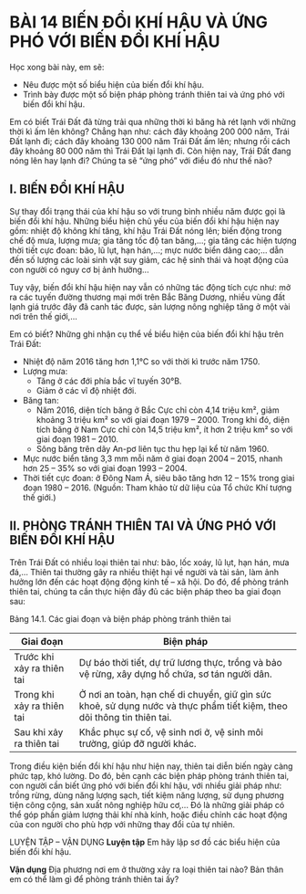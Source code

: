 # BÀI 14 BIẾN ĐỔI KHÍ HẬU VÀ ỨNG PHÓ VỚI BIẾN ĐỔI KHÍ HẬU

Học xong bài này, em sẽ:
- Nêu được một số biểu hiện của biến đổi khí hậu.
- Trình bày được một số biện pháp phòng tránh thiên tai và ứng phó với biến đổi khí hậu.

Em có biết Trái Đất đã từng trải qua những thời kì băng hà rét lạnh với những thời kì ấm lên không? Chẳng hạn như: cách đây khoảng 200 000 năm, Trái Đất lạnh đi; cách đây khoảng 130 000 năm Trái Đất ấm lên; nhưng rồi cách đây khoảng 80 000 năm thì Trái Đất lại lạnh đi. Còn hiện nay, Trái Đất đang nóng lên hay lạnh đi? Chúng ta sẽ “ứng phó” với điều đó như thế nào?

## I. BIẾN ĐỔI KHÍ HẬU

Sự thay đổi trạng thái của khí hậu so với trung bình nhiều năm được gọi là biến đổi khí hậu. Những biểu hiện chủ yếu của biến đổi khí hậu hiện nay gồm: nhiệt độ không khí tăng, khí hậu Trái Đất nóng lên; biến động trong chế độ mưa, lượng mưa; gia tăng tốc độ tan băng,...; gia tăng các hiện tượng thời tiết cực đoan: bão, lũ lụt, hạn hán,...; mực nước biển dâng cao;... dẫn đến số lượng các loài sinh vật suy giảm, các hệ sinh thái và hoạt động của con người có nguy cơ bị ảnh hưởng...

Tuy vậy, biến đổi khí hậu hiện nay vẫn có những tác động tích cực như: mở ra các tuyến đường thương mại mới trên Bắc Băng Dương, nhiều vùng đất lạnh giá trước đây đã canh tác được, sản lượng nông nghiệp tăng ở một vài nơi trên thế giới,...

Em có biết?
Những ghi nhận cụ thể về biểu hiện của biến đổi khí hậu trên Trái Đất:
- Nhiệt độ năm 2016 tăng hơn 1,1°C so với thời kì trước năm 1750.
- Lượng mưa:
  + Tăng ở các đới phía bắc vĩ tuyến 30°B.
  + Giảm ở các vĩ độ nhiệt đới.
- Băng tan:
  + Năm 2016, diện tích băng ở Bắc Cực chỉ còn 4,14 triệu km², giảm khoảng 3 triệu km² so với giai đoạn 1979 – 2000. Trong khi đó, diện tích băng ở Nam Cực chỉ còn 14,5 triệu km², ít hơn 2 triệu km² so với giai đoạn 1981 – 2010.
  + Sông băng trên dãy An-pơ liên tục thu hẹp lại kể từ năm 1960.
- Mực nước biển tăng 3,3 mm mỗi năm ở giai đoạn 2004 – 2015, nhanh hơn 25 – 35% so với giai đoạn 1993 – 2004.
- Thời tiết cực đoan: ở Đông Nam Á, siêu bão tăng hơn 12 – 15% trong giai đoạn 1980 – 2016.
(Nguồn: Tham khảo từ dữ liệu của Tổ chức Khí tượng thế giới.)

## II. PHÒNG TRÁNH THIÊN TAI VÀ ỨNG PHÓ VỚI BIẾN ĐỔI KHÍ HẬU

Trên Trái Đất có nhiều loại thiên tai như: bão, lốc xoáy, lũ lụt, hạn hán, mưa đá,... Thiên tai thường gây ra nhiều thiệt hại về người và tài sản, làm ảnh hưởng lớn đến các hoạt động động kinh tế – xã hội. Do đó, để phòng tránh thiên tai, chúng ta cần thực hiện đầy đủ các biện pháp theo ba giai đoạn sau:

Bảng 14.1. Các giai đoạn và biện pháp phòng tránh thiên tai

| Giai đoạn            | Biện pháp                                                                                                                                                                                                 |
|----------------------|-----------------------------------------------------------------------------------------------------------------------------------------------------------------------------------------------------------|
| Trước khi xảy ra thiên tai | Dự báo thời tiết, dự trữ lương thực, trồng và bảo vệ rừng, xây dựng hồ chứa, sơ tán người dân.                                                                                                             |
| Trong khi xảy ra thiên tai  | Ở nơi an toàn, hạn chế di chuyển, giữ gìn sức khoẻ, sử dụng nước và thực phẩm tiết kiệm, theo dõi thông tin thiên tai.                                                                                   |
| Sau khi xảy ra thiên tai   | Khắc phục sự cố, vệ sinh nơi ở, vệ sinh môi trường, giúp đỡ người khác.                                                                                                                                   |

Trong điều kiện biến đổi khí hậu như hiện nay, thiên tai diễn biến ngày càng phức tạp, khó lường. Do đó, bên cạnh các biện pháp phòng tránh thiên tai, con người cần biết ứng phó với biến đổi khí hậu, với nhiều giải pháp như: trồng rừng, dùng năng lượng sạch, tiết kiệm năng lượng, sử dụng phương tiện công cộng, sản xuất nông nghiệp hữu cơ,... Đó là những giải pháp có thể góp phần giảm lượng thải khí nhà kính, hoặc điều chỉnh các hoạt động của con người cho phù hợp với những thay đổi của tự nhiên.

LUYỆN TẬP – VẬN DỤNG
**Luyện tập**
Em hãy lập sơ đồ các biểu hiện của biến đổi khí hậu.

**Vận dụng**
Địa phương nơi em ở thường xảy ra loại thiên tai nào? Bản thân em có thể làm gì để phòng tránh thiên tai ấy?
